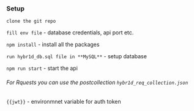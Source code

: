 ### Setup

`clone the git repo`

`fill env file` - database credentials, api port etc.

`npm install` - install all the packages

`run hybr1d_db.sql file in **MySQL**` -  setup database

`npm run start` - start the api

###### For Rquests you can use the postcollection `hybr1d_req_collection.json`

`{{jwt}}` - environmnet variable for auth token